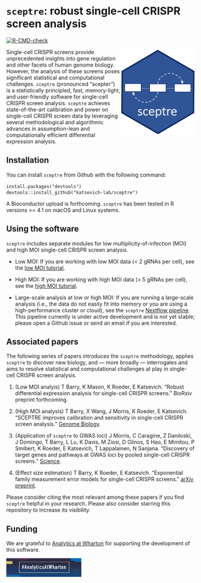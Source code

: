 
<!-- README.md is generated from README.Rmd. Please edit that file -->

# `sceptre`: robust single-cell CRISPR screen analysis

<!-- badges: start -->

[![R-CMD-check](https://github.com/Katsevich-Lab/sceptre/workflows/R-CMD-check/badge.svg)](https://github.com/Katsevich-Lab/sceptre/actions)
<!-- badges: end -->

<img src="man/figures/hex.jpg" align="right" width="200"/>

Single-cell CRISPR screens provide unprecedented insights into gene
regulation and other facets of human genome biology. However, the
analysis of these screens poses significant statistical and
computational challenges. `sceptre` (pronounced “scepter”) is a
statistically principled, fast, memory-light, and user-friendly software
for single-cell CRISPR screen analysis. `sceptre` achieves
state-of-the-art calibration and power on single-cell CRISPR screen data
by leveraging several methodological and algorithmic advances in
assumption-lean and computationally efficient differential expression
analysis.

## Installation

You can install `sceptre` from Github with the following command:

    install.packages("devtools")
    devtools::install_github("katsevich-lab/sceptre")

A Bioconductor upload is forthcoming. `sceptre` has been tested in R
versions \>= 4.1 on macOS and Linux systems.

## Using the software

`sceptre` includes separate modules for low multiplicity-of-infection
(MOI) and high MOI single-cell CRISPR screen analysis.

- Low MOI: If you are working with low MOI data (\< 2 gRNAs per cell),
  see the [low MOI
  tutorial](https://katsevich-lab.github.io/sceptre/articles/lowmoi_tutorial.html).

- High MOI: If you are working with high MOI data (\> 5 gRNAs per cell),
  see the [high MOI
  tutorial](https://katsevich-lab.github.io/sceptre/articles/highmoi_tutorial.html).

- Large-scale analysis at low or high MOI: If you are running a
  large-scale analysis (i.e., the data do not easily fit into memory or
  you are using a high-performance cluster or cloud), see the `sceptre`
  [Nextflow
  pipeline](https://github.com/timothy-barry/sceptre-pipeline). This
  pipeline currently is under active development and is not yet stable;
  please open a Github issue or send an email if you are interested.

## Associated papers

The following series of papers introduces the `sceptre` methodology,
applies `sceptre` to discover new biology, and — more broadly —
interrogates and aims to resolve statistical and computational
challenges at play in single-cell CRISPR screen analysis.

1.  (Low MOI analyis) T Barry, K Mason, K Roeder, E Katsevich. “Robust
    differential expression analysis for single-cell CRISPR screens.”
    BioRxiv preprint forthcoming.

2.  (High MOI analysis) T Barry, X Wang, J Morris, K Roeder, E
    Katsevich. “SCEPTRE improves calibration and sensitivity in
    single-cell CRISPR screen analysis.” [Genome
    Biology](https://genomebiology.biomedcentral.com/articles/10.1186/s13059-021-02545-2).

3.  (Application of `sceptre` to GWAS loci) J Morris, C Caragine, Z
    Daniloski, J Domingo, T Barry, L Lu, K Davis, M Ziosi, D Glinos, S
    Hao, E Mimitou, P Smibert, K Roeder, E Katsevich, T Lappalainen, N
    Sanjana. “Discovery of target genes and pathways at GWAS loci by
    pooled single-cell CRISPR screens.”
    [Science](https://www.science.org/doi/10.1126/science.adh7699).

4.  (Effect size estimation) T Barry, K Roeder, E Katsevich.
    “Exponential family measurement error models for single-cell CRISPR
    screens.” [arXiv
    preprint](https://doi.org/10.48550/arXiv.2201.01879).

Please consider citing the most relevant among these papers if you find
`sceptre` helpful in your research. Please also consider starring this
repository to increase its visibility.

## Funding

We are grateful to [Analytics at
Wharton](https://analytics.wharton.upenn.edu/) for supporting the
development of this software.

<img src="man/figures/wharton_analytics.png" align="center" width="200"/>
